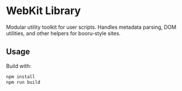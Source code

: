 # WebKit Library

Modular utility toolkit for user scripts. Handles metadata parsing, DOM utilities, and other helpers for booru-style sites.

## Usage

Build with:

```bash
npm install
npm run build
